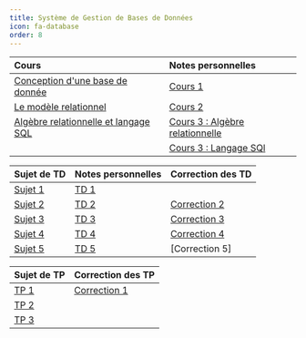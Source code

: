 ```yaml
---
title: Système de Gestion de Bases de Données 
icon: fa-database
order: 8
---
```


| Cours                                  | Notes personnelles                |
| :--                                    | :--                               |
| [Conception d'une base de donnée]      | [Cours 1]                         |
| [Le modèle relationnel]                | [Cours 2]                         |
| [Algèbre relationnelle et langage SQL] | [Cours 3 : Algèbre relationnelle] |
|                                        | [Cours 3 : Langage SQl]           |

| Sujet de TD | Notes personnelles | Correction des TD |
| :--         | :--                | :--               |
| [Sujet 1]   | [TD 1]             |                   |
| [Sujet 2]   | [TD 2]             | [Correction 2]    |
| [Sujet 3]   | [TD 3]             | [Correction 3]    |
| [Sujet 4]   | [TD 4]             | [Correction 4]    |
| [Sujet 5]   | [TD 5]             | [Correction 5]    |

| Sujet de TP | Correction des TP |
| :--         | :--               |
| [TP 1]      | [Correction 1]    |
| [TP 2]      |                   |
| [TP 3]      |                   |

[Conception d'une base de donnée]: https://moodle.bordeaux-inp.fr/mod/resource/view.php?id=47001

[Le modèle relationnel]:https://moodle.bordeaux-inp.fr/mod/resource/view.php?id=48120

[Algèbre relationnelle et langage SQL]:https://moodle.bordeaux-inp.fr/mod/resource/view.php?id=40788

[Cours 1]:/assets/md/bdd/cours1
[Cours 2]:/assets/md/bdd/cours2
[Cours 3 : Algèbre relationnelle]:/assets/md/bdd/cours3
[Cours 3 : Langage SQL]:/assets/md/bdd/cours4

[Sujet 1]:https://moodle.bordeaux-inp.fr/pluginfile.php/49008/mod_resource/content/3/td1.pdf
[Sujet 2]:https://moodle.bordeaux-inp.fr/pluginfile.php/49009/mod_resource/content/1/td2.pdf
[Sujet 3]:https://moodle.bordeaux-inp.fr/pluginfile.php/49010/mod_resource/content/2/td3.pdf
[Sujet 4]:https://moodle.bordeaux-inp.fr/pluginfile.php/49011/mod_resource/content/1/td4.pdf
[Sujet 5]:https://moodle.bordeaux-inp.fr/pluginfile.php/49012/mod_resource/content/2/td5.pdf

[TD 1]:/assets/md/bdd/td1
[TD 2]:/assets/md/bdd/td2
[TD 3]:/assets/md/bdd/td3
[TD 4]:/assets/md/bdd/td4
[TD 5]:/assets/md/bdd/td5


[Correction 2]:/assets/pdf/bdd/td2.pdf
[Correction 3]:/assets/pdf/bdd/td3.pdf
[Correction 4]:/assets/pdf/bdd/td4.pdf
<!-- [Correction 5]: -->

[TP 1]:https://moodle.bordeaux-inp.fr/mod/page/view.php?id=9985
[TP 2]:http://slombardy.vvv.enseirb-matmeca.fr/ens/sgbd/jdbc.php
[TP 3]:http://slombardy.vvv.enseirb-matmeca.fr/ens/sgbd/tdsqlav.php#sec1

[Correction 1]:http://slombardy.vvv.enseirb-matmeca.fr/ens/sgbd/tdsql.php?corr=yes
